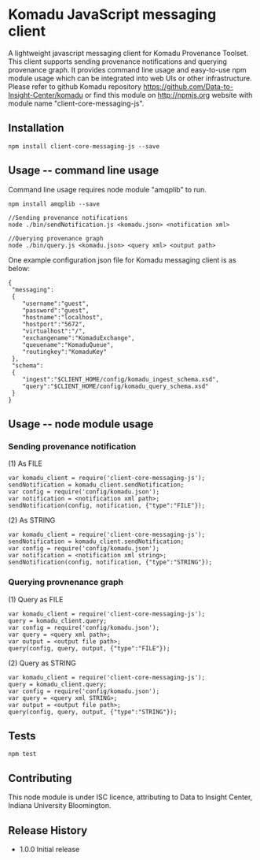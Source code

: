Komadu JavaScript messaging client
=========

A lightweight javascript messaging client for Komadu Provenance Toolset. This client supports sending provenance notifications and querying provenance graph. It provides command line usage and easy-to-use npm module usage which can be integrated into web UIs or other infrastructure. Please refer to github Komadu repository https://github.com/Data-to-Insight-Center/komadu or find this module on http://npmjs.org website with module name "client-core-messaging-js".

## Installation

    npm install client-core-messaging-js --save

## Usage -- command line usage

Command line usage requires node module "amqplib" to run.

    npm install amqplib --save

    //Sending provenance notifications
    node ./bin/sendNotification.js <komadu.json> <notification xml>
    
    //Querying provenance graph
    node ./bin/query.js <komadu.json> <query xml> <output path>

  One example configuration json file for Komadu messaging client is as below:

    {
     "messaging":
     {
        "username":"guest",
        "password":"guest",
        "hostname":"localhost",
        "hostport":"5672",
        "virtualhost":"/",
        "exchangename":"KomaduExchange",
        "queuename":"KomaduQueue",
        "routingkey":"KomaduKey"
     },
     "schema":
     {
        "ingest":"$CLIENT_HOME/config/komadu_ingest_schema.xsd",
        "query":"$CLIENT_HOME/config/komadu_query_schema.xsd"
     }
    }


## Usage -- node module usage

### Sending provenance notification

(1) As FILE

    var komadu_client = require('client-core-messaging-js');
    sendNotification = komadu_client.sendNotification;
    var config = require('config/komadu.json');
    var notification = <notification xml path>;
    sendNotification(config, notification, {"type":"FILE"});
    
(2) As STRING

    var komadu_client = require('client-core-messaging-js');
    sendNotification = komadu_client.sendNotification;
    var config = require('config/komadu.json');
    var notification = <notification xml string>;
    sendNotification(config, notification, {"type":"STRING"});


### Querying provnenance graph

(1) Query as FILE

    var komadu_client = require('client-core-messaging-js');
    query = komadu_client.query;
    var config = require('config/komadu.json');
    var query = <query xml path>;
    var output = <output file path>;
    query(config, query, output, {"type":"FILE"});
    
(2) Query as STRING

    var komadu_client = require('client-core-messaging-js');
    query = komadu_client.query;
    var config = require('config/komadu.json');
    var query = <query xml STRING>;
    var output = <output file path>;
    query(config, query, output, {"type":"STRING"});

## Tests
    
    npm test

## Contributing

This node module is under ISC licence, attributing to Data to Insight Center, Indiana University Bloomington. 

## Release History

* 1.0.0 Initial release
